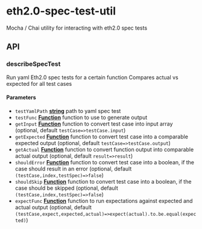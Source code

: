 # eth2.0-spec-test-util

Mocha / Chai utility for interacting with eth2.0 spec tests

## API

<!-- Generated by documentation.js. Update this documentation by updating the source code. -->

### describeSpecTest

Run yaml Eth2.0 spec tests for a certain function
Compares actual vs expected for all test cases

#### Parameters

-   `testYamlPath` **[string](https://developer.mozilla.org/docs/Web/JavaScript/Reference/Global_Objects/String)** path to yaml spec test
-   `testFunc` **[Function](https://developer.mozilla.org/docs/Web/JavaScript/Reference/Statements/function)** function to use to generate output
-   `getInput` **[Function](https://developer.mozilla.org/docs/Web/JavaScript/Reference/Statements/function)** function to convert test case into input array (optional, default `testCase=>testCase.input`)
-   `getExpected` **[Function](https://developer.mozilla.org/docs/Web/JavaScript/Reference/Statements/function)** function to convert test case into a comparable expected output (optional, default `testCase=>testCase.output`)
-   `getActual` **[Function](https://developer.mozilla.org/docs/Web/JavaScript/Reference/Statements/function)** function to convert function output into comparable actual output (optional, default `result=>result`)
-   `shouldError` **[Function](https://developer.mozilla.org/docs/Web/JavaScript/Reference/Statements/function)** function to convert test case into a boolean, if the case should result in an error (optional, default `(testCase,index,testSpec)=>false`)
-   `shouldSkip` **[Function](https://developer.mozilla.org/docs/Web/JavaScript/Reference/Statements/function)** function to convert test case into a boolean, if the case should be skipped (optional, default `(testCase,index,testSpec)=>false`)
-   `expectFunc` **[Function](https://developer.mozilla.org/docs/Web/JavaScript/Reference/Statements/function)** function to run expectations against expected and actual output (optional, default `(testCase,expect,expected,actual)=>expect(actual).to.be.equal(expected)`)

